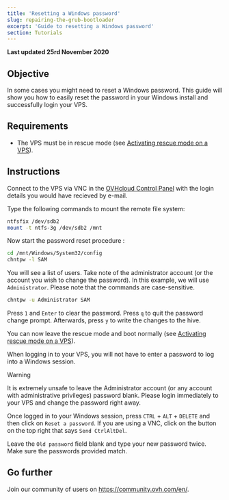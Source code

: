 ```yaml
---
title: 'Resetting a Windows password'
slug: repairing-the-grub-bootloader
excerpt: 'Guide to resetting a Windows password'
section: Tutorials
---
```


**Last updated 25rd November 2020**

## Objective

In some cases you might need to reset a Windows password. This guide will show you how to easily reset the password in your Windows install and successfully login your VPS.

## Requirements

- The VPS must be in rescue mode (see [Activating rescue mode on a VPS](../rescue)).

## Instructions

Connect to the VPS via VNC in the [OVHcloud Control Panel](https://www.ovh.com/auth/?action=gotomanager) with the login details you would have recieved by e-mail.

Type the following commands to mount the remote file system:

```sh
ntfsfix /dev/sdb2
mount -t ntfs-3g /dev/sdb2 /mnt
```

Now start the password reset procedure :

```sh
cd /mnt/Windows/System32/config
chntpw -l SAM
```

You will see a list of users. Take note of the administrator account (or the account you wish to change the password). In this example, we will use `Administrator`. Please note that the commands are case-sensitive.

```sh
chntpw -u Administrator SAM
```

Press `1` and `Enter` to clear the password. Press `q` to quit the password change prompt. Afterwards, press `y` to write the changes to the hive.

You can now leave the rescue mode and boot normally (see [Activating rescue mode on a VPS](../rescue)).

When logging in to your VPS, you will not have to enter a password to log into a Windows session.

> [!warning]
>
> It is extremely unsafe to leave the Administrator account (or any account with administrative privileges) password blank. Please login immediately to your VPS and change the password right away.
>

Once logged in to your Windows session, press `CTRL` + `ALT` + `DELETE` and then click on `Reset a password`. If you are using a VNC, click on the button on the top right that says `Send CtrlAltDel`.

Leave the `Old password` field blank and type your new password twice. Make sure the passwords provided match.

## Go further

Join our community of users on <https://community.ovh.com/en/>.
